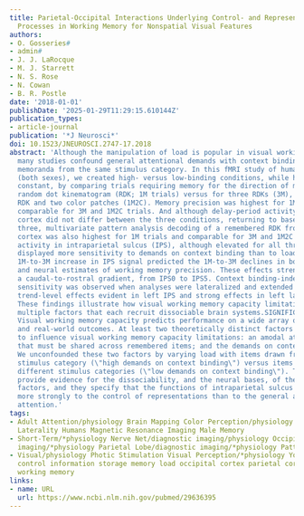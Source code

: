 ```yaml
---
title: Parietal-Occipital Interactions Underlying Control- and Representation-Related
  Processes in Working Memory for Nonspatial Visual Features
authors:
- O. Gosseries#
- admin#
- J. J. LaRocque
- M. J. Starrett
- N. S. Rose
- N. Cowan
- B. R. Postle
date: '2018-01-01'
publishDate: '2025-01-29T11:29:15.610144Z'
publication_types:
- article-journal
publication: '*J Neurosci*'
doi: 10.1523/JNEUROSCI.2747-17.2018
abstract: 'Although the manipulation of load is popular in visual working memory research,
  many studies confound general attentional demands with context binding by drawing
  memoranda from the same stimulus category. In this fMRI study of human observers
  (both sexes), we created high- versus low-binding conditions, while holding load
  constant, by comparing trials requiring memory for the direction of motion of one
  random dot kinematogram (RDK; 1M trials) versus for three RDKs (3M), or versus one
  RDK and two color patches (1M2C). Memory precision was highest for 1M trials and
  comparable for 3M and 1M2C trials. And although delay-period activity in occipital
  cortex did not differ between the three conditions, returning to baseline for all
  three, multivariate pattern analysis decoding of a remembered RDK from occipital
  cortex was also highest for 1M trials and comparable for 3M and 1M2C trials. Delay-period
  activity in intraparietal sulcus (IPS), although elevated for all three conditions,
  displayed more sensitivity to demands on context binding than to load per se. The
  1M-to-3M increase in IPS signal predicted the 1M-to-3M declines in both behavioral
  and neural estimates of working memory precision. These effects strengthened along
  a caudal-to-rostral gradient, from IPS0 to IPS5. Context binding-independent load
  sensitivity was observed when analyses were lateralized and extended into PFC, with
  trend-level effects evident in left IPS and strong effects in left lateral PFC.
  These findings illustrate how visual working memory capacity limitations arise from
  multiple factors that each recruit dissociable brain systems.SIGNIFICANCE STATEMENT
  Visual working memory capacity predicts performance on a wide array of cognitive
  and real-world outcomes. At least two theoretically distinct factors are proposed
  to influence visual working memory capacity limitations: an amodal attentional resource
  that must be shared across remembered items; and the demands on context binding.
  We unconfounded these two factors by varying load with items drawn from the same
  stimulus category (\"high demands on context binding\") versus items drawn from
  different stimulus categories (\"low demands on context binding\"). The results
  provide evidence for the dissociability, and the neural bases, of these two theorized
  factors, and they specify that the functions of intraparietal sulcus may relate
  more strongly to the control of representations than to the general allocation of
  attention.'
tags:
- Adult Attention/physiology Brain Mapping Color Perception/physiology Female Functional
  Laterality Humans Magnetic Resonance Imaging Male Memory
- Short-Term/*physiology Nerve Net/diagnostic imaging/physiology Occipital Lobe/diagnostic
  imaging/*physiology Parietal Lobe/diagnostic imaging/*physiology Pattern Recognition
- Visual/physiology Photic Stimulation Visual Perception/*physiology Young Adult attentional
  control information storage memory load occipital cortex parietal cortex visual
  working memory
links:
- name: URL
  url: https://www.ncbi.nlm.nih.gov/pubmed/29636395
---
```

